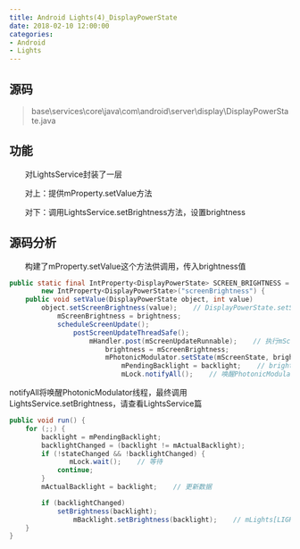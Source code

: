```yaml
---
title: Android Lights(4)_DisplayPowerState
date: 2018-02-10 12:00:00
categories: 
- Android
- Lights
---
```


## 源码

> base\services\core\java\com\android\server\display\DisplayPowerState.java

## 功能

　　对LightsService封装了一层

　　对上：提供mProperty.setValue方法

　　对下：调用LightsService.setBrightness方法，设置brightness
<!-- more -->
## 源码分析

　　构建了mProperty.setValue这个方法供调用，传入brightness值
```java
public static final IntProperty<DisplayPowerState> SCREEN_BRIGHTNESS =
        new IntProperty<DisplayPowerState>("screenBrightness") {
    public void setValue(DisplayPowerState object, int value)
        object.setScreenBrightness(value);    // DisplayPowerState.setScreenBrightness
            mScreenBrightness = brightness;
            scheduleScreenUpdate();
                postScreenUpdateThreadSafe();
                    mHandler.post(mScreenUpdateRunnable);    // 执行mScreenUpdateRunnable.run()
                        brightness = mScreenBrightness;
                        mPhotonicModulator.setState(mScreenState, brightness);
                            mPendingBacklight = backlight;    // brightness最终保存在PhotonicModulator.mPendingBacklight
                            mLock.notifyAll();    // 唤醒PhotonicModulator线程
```
notifyAll将唤醒PhotonicModulator线程，最终调用LightsService.setBrightness，请查看LightsService篇
```java
public void run() {
    for (;;) {
        backlight = mPendingBacklight;
        backlightChanged = (backlight != mActualBacklight);
        if (!stateChanged && !backlightChanged) {
               mLock.wait();    // 等待
            continue;
        }
        mActualBacklight = backlight;    // 更新数据

        if (backlightChanged)
            setBrightness(backlight);
                mBacklight.setBrightness(backlight);    // mLights[LIGHT_ID_BACKLIGHT].setBrightness(backlight)
    }
}
```
